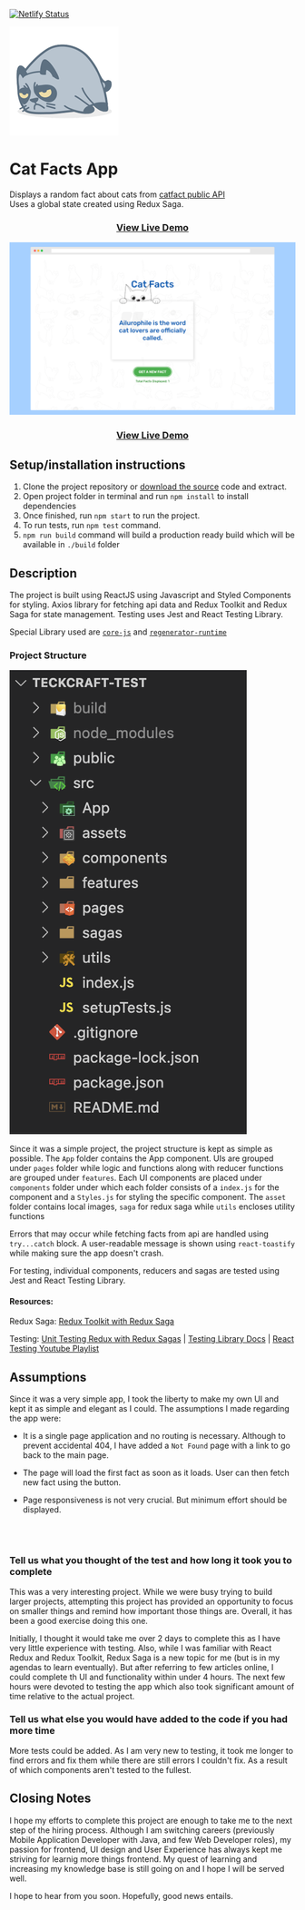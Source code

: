 [![Netlify Status](https://api.netlify.com/api/v1/badges/21eb27c9-b23e-4847-9e80-8627dfbf12ba/deploy-status)](https://app.netlify.com/sites/teckcraft-catfacts/deploys)

![Logo](/public/logo192.png)

# Cat Facts App
Displays a random fact about cats from [catfact public API](https://catfact.ninja/) \
Uses a global state created using Redux Saga.

###  <p align="center">[ View Live Demo](https://teckcraft-catfacts.netlify.app/)</p>

![Cat Facts App Screenshot](CatFactsScreenshot.png)
###  <p align="center">[ View Live Demo](https://teckcraft-catfacts.netlify.app/)</p>

## Setup/installation instructions

1. Clone the project repository or [download the source](https://github.com/rabinkaspal/teckcraft-test/archive/refs/heads/main.zip) code and extract.
2. Open project folder in terminal and run `npm install` to install dependencies
3. Once finished, run `npm start` to run the project.
4. To run tests, run `npm test` command.
5. `npm run build` command will build a production ready build which will be available in `./build` folder



## Description


The project is built using ReactJS using Javascript and Styled Components for styling. Axios library for fetching api data and Redux Toolkit and Redux Saga for state management. Testing uses Jest and React Testing Library.

Special Library used are [`core-js`](https://www.npmjs.com/package/core-js) and [`regenerator-runtime`](https://www.npmjs.com/package/regenerator-runtime)


### Project Structure
![Project Structure](project-structure.png)

Since it was a simple project, the project structure is kept as simple as possible. The `App` folder contains the App component. UIs are grouped under `pages` folder while logic and functions along with reducer functions are grouped under `features`. Each UI components are placed under `components` folder under which each folder consists of a `index.js` for the component and a `Styles.js` for styling the specific component. The `asset` folder contains local images, `saga` for redux saga while `utils` encloses utility functions

Errors that may occur while fetching facts from api are handled using `try...catch` block. A user-readable message is shown using `react-toastify` while making sure the app doesn't crash.

For testing, individual components, reducers and sagas are tested using Jest and React Testing Library.


#### Resources:

Redux Saga: [Redux Toolkit with Redux Saga](https://www.youtube.com/watch?v=9MMSRn5NoFY&t=945s)

Testing: [Unit Testing Redux with Redux Sagas](https://montecha.com/blog/unit-testing-redux-with-redux-sagas/) | [Testing Library Docs](https://testing-library.com/docs/) | [React Testing Youtube Playlist](https://www.youtube.com/watch?v=TBZy-Rc-xX0&list=PL4cUxeGkcC9gm4_-5UsNmLqMosM-dzuvQ)



## Assumptions


Since it was a very simple app, I took the liberty to make my own UI and kept it as simple and elegant as I could. The assumptions I made regarding the app were:

- It is a single page application and no routing is necessary. Although to prevent accidental 404, I have added a `Not Found` page with a link to go back to the main page.

- The page will load the first fact as soon as it loads. User can then fetch new fact using the button.

- Page responsiveness is not very crucial. But minimum effort should be displayed.



<br/><br/>


### Tell us what you thought of the test and how long it took you to complete
This was a very interesting project. While we were busy trying to build larger projects, attempting this project has provided an opportunity to focus on smaller things and remind how important those things are. Overall, it has been a good exercise doing this one. 

Initially, I thought it would take me over 2 days to complete this as I have very little experience with testing. Also, while I was familiar with React Redux and Redux Toolkit, Redux Saga is a new topic for me (but is in my agendas to learn eventually). But after referring to few articles online, I could complete th UI and functionality within under 4 hours. The next few hours were devoted to testing the app which also took significant amount of time relative to the actual project.


### Tell us what else you would have added to the code if you had more time
More tests could be added. As I am very new to testing, it took me longer to find errors and fix them while there are still errors I couldn't fix. As a result of which components aren't tested to the fullest.



## Closing Notes
I hope my efforts to complete this project are enough to take me to the next step of the hiring process. Although I am switching careers (previously Mobile Application Developer with Java, and few Web Developer roles), my passion for frontend, UI design and User Experience has always kept me striving for learnig more things frontend. My quest of learning and increasing my knowledge base is still going on and I hope I will be served well.

I hope to hear from you soon. Hopefully, good news entails.
